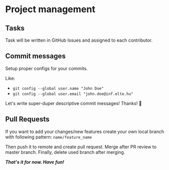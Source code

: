 # Project management

## Tasks

Task will be written in GitHub Issues and assigned to each contributor.

## Commit messages

Setup proper configs for your commits.

Like:

* `git config --global user.name "John Doe"`     
* `git config --global user.email "john.doe@inf.elte.hu"`

Let's write super-duper descriptive commit messages! Thanks! 🙏 

## Pull Requests

If you want to add your changes/new features create your own local branch with following pattern: `name/feature_name`

Then push it to remote and create pull request. Merge after PR review to master branch. Finally, delete used branch after merging.

***That's it for now. Have fun!***
